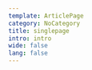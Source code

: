 ```yaml
---
template: ArticlePage
category: NoCategory
title: singlepage
intro: intro
wide: false
lang: false
---
```

